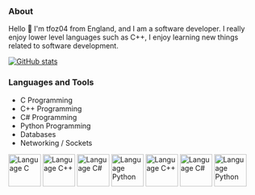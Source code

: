 
<!-- Basic Introduction -->

### About

Hello 👋 I'm tfoz04 from England, and I am a software developer. I really enjoy lower level languages such as C++, I enjoy learning new things related to software development.

<!-- Profile Stats -->

[![GitHub stats](https://github-readme-stats.vercel.app/api?username=tfoz04)](https://github.com/anuraghazra/github-readme-stats)

<!-- Languages and Tools -->

### Languages and Tools

- C Programming
- C++ Programming
- C# Programming
- Python Programming
- Databases
- Networking / Sockets

<link rel = "css/styles.css", type = "text/css", href = "styles.css">

<div class="image-row">
  <img src="https://github.com/tfoz04/tfoz04/blob/a7a2f2ea9b8c6050ba1f3b00d9c3e1bc235dfd02/icons/lang-c.svg" alt="Language C" width="64" height="64">
  <img src="https://github.com/tfoz04/tfoz04/blob/a64b1c489f6750c63b22a3fb808da87f5d911805/icons/lang-cpp.svg" alt="Language C++" width="64" height="64">
  <img src="https://github.com/tfoz04/tfoz04/blob/a64b1c489f6750c63b22a3fb808da87f5d911805/icons/lang-csharp.svg" alt="Language C#" width="64" height="64">
  <img src="https://github.com/tfoz04/tfoz04/blob/62b34958911306f98cd31ffec21f712de4c8897a/icons/lang-python.svg" alt="Language Python" width="64" height="64">
  
  <img src="https://github.com/tfoz04/tfoz04/blob/3808ac9f59b1338d470ccf76a0593ef391ddbf3e/icons/tool-git.svg" alt="Language C++" width="64" height="64">
  <img src="https://github.com/tfoz04/tfoz04/blob/3808ac9f59b1338d470ccf76a0593ef391ddbf3e/icons/tool-sqlite.svg" alt="Language C#" width="64" height="64">
  <img src="https://github.com/tfoz04/tfoz04/blob/3808ac9f59b1338d470ccf76a0593ef391ddbf3e/icons/tools-windows.svg" alt="Language Python" width="64" height="64">
</div>
